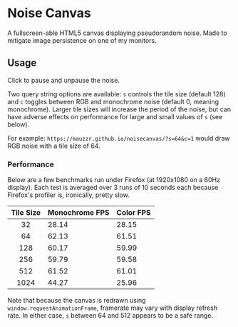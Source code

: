 # Noise Canvas
A fullscreen-able HTML5 canvas displaying pseudorandom noise. Made to mitigate image persistence on one of my monitors.

## Usage
Click to pause and unpause the noise.

Two query string options are available: `s` controls the tile size (default 128) and `c` toggles between RGB and monochrome noise (default 0, meaning monochrome).
Larger tile sizes will increase the period of the noise, but can have adverse effects on performance for large and small values of `s` (see below).

For example: `https://mauzzr.github.io/noisecanvas/?s=64&c=1` would draw RGB noise with a tile size of 64.

### Performance
Below are a few benchmarks run under Firefox (at 1920x1080 on a 60Hz display).
Each test is averaged over 3 runs of 10 seconds each because Firefox's profiler is, ironically, pretty slow.

| Tile Size | Monochrome FPS   | Color FPS |
|:---------:|:-----------------|:----------|
| 32        | 28.14            | 28.15     |
| 64        | 62.13            | 61.51     |
| 128       | 60.17            | 59.99     |
| 256       | 59.79            | 59.58     |
| 512       | 61.52            | 61.01     |
| 1024      | 44.27            | 25.96     |

Note that because the canvas is redrawn using `window.requestAnimationFrame`, framerate may vary with display refresh rate.
In either case, `s` between 64 and 512 appears to be a safe range.
